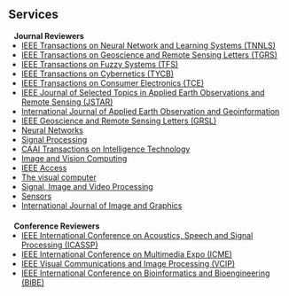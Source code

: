 ## Services


<h4 style="margin:0 10px 0;">Journal Reviewers</h4>

<ul style="margin:0 0 20px;">
  <li><a href="https://www.computer.org/csdl/journal/tp"><autocolor>IEEE Transactions on Neural Network and Learning Systems (TNNLS)</autocolor></a></li>
  <li><a href="https://www.springer.com/journal/11263"><autocolor>IEEE Transactions on Geoscience and Remote Sensing Letters (TGRS)</autocolor></a></li>
  <li><a href="https://www.springer.com/journal/11263"><autocolor>IEEE Transactions on Fuzzy Systems (TFS)</autocolor></a></li>
  <li><a href="https://www.springer.com/journal/11263"><autocolor>IEEE Transactions on Cybernetics (TYCB)</autocolor></a></li>
  <li><a href="https://www.springer.com/journal/11263"><autocolor>IEEE Transactions on Consumer Electronics (TCE)</autocolor></a></li>
  <li><a href="https://www.springer.com/journal/11263"><autocolor>IEEE Journal of Selected Topics in Applied Earth Observations and Remote Sensing (JSTAR)</autocolor></a></li>
  <li><a href="https://www.springer.com/journal/11263"><autocolor>International Journal of Applied Earth Observation and Geoinformation</autocolor></a></li>
  <li><a href="https://www.springer.com/journal/11263"><autocolor>IEEE Geoscience and Remote Sensing Letters (GRSL)</autocolor></a></li>
  <li><a href="https://www.springer.com/journal/11263"><autocolor>Neural Networks</autocolor></a></li>
  <li><a href="https://www.springer.com/journal/11263"><autocolor>Signal Processing</autocolor></a></li>
  <li><a href="https://www.springer.com/journal/11263"><autocolor>CAAI Transactions on Intelligence Technology</autocolor></a></li>
  <li><a href="https://www.springer.com/journal/11263"><autocolor>Image and Vision Computing</autocolor></a></li>
  <li><a href="https://www.springer.com/journal/11263"><autocolor>IEEE Access</autocolor></a></li>
  <li><a href="https://www.springer.com/journal/11263"><autocolor>The visual computer</autocolor></a></li>
  <li><a href="https://www.springer.com/journal/11263"><autocolor>Signal, Image and Video Processing</autocolor></a></li>
  <li><a href="https://www.springer.com/journal/11263"><autocolor>Sensors</autocolor></a></li>
  <li><a href="https://www.springer.com/journal/11263"><autocolor>International Journal of Image and Graphics</autocolor></a></li>
</ul>


<h4 style="margin:0 10px 0;">Conference Reviewers</h4>

<ul style="margin:0 0 20px;">
  <li><a href="https://www.computer.org/csdl/journal/tp"><autocolor>IEEE International Conference on Acoustics, Speech and Signal Processing (ICASSP)</autocolor></a></li>
  <li><a href="https://www.computer.org/csdl/journal/tp"><autocolor>IEEE International Conference on Multimedia Expo (ICME)</autocolor></a></li>
  <li><a href="https://www.computer.org/csdl/journal/tp"><autocolor>IEEE Visual Communications and Image Processing (VCIP)</autocolor></a></li>
  <li><a href="https://www.computer.org/csdl/journal/tp"><autocolor>IEEE International Conference on Bioinformatics and Bioengineering (BIBE)</autocolor></a></li>
</ul>
